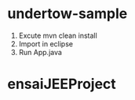 # undertow-sample

1. Excute mvn clean install
2. Import in eclipse
3. Run App.java
# ensaiJEEProject
